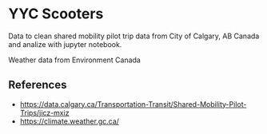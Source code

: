 # YYC Scooters

Data to clean shared mobility pilot trip data from City of Calgary, AB Canada and analize with jupyter notebook.

Weather data from Environment Canada



## References

* https://data.calgary.ca/Transportation-Transit/Shared-Mobility-Pilot-Trips/jicz-mxiz
* https://climate.weather.gc.ca/
